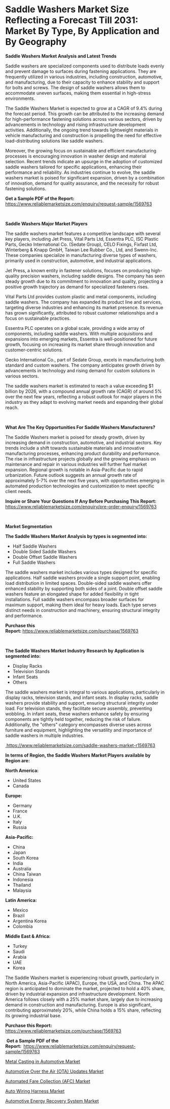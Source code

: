 <p><h1>Saddle Washers Market Size Reflecting a Forecast Till 2031: Market By Type, By Application and By Geography</h1></p><p><strong>Saddle Washers Market Analysis and Latest Trends</strong></p>
<p><p>Saddle washers are specialized components used to distribute loads evenly and prevent damage to surfaces during fastening applications. They are frequently utilized in various industries, including construction, automotive, and manufacturing, due to their capacity to enhance stability and support for bolts and screws. The design of saddle washers allows them to accommodate uneven surfaces, making them essential in high-stress environments.</p><p>The Saddle Washers Market is expected to grow at a CAGR of 9.4% during the forecast period. This growth can be attributed to the increasing demand for high-performance fastening solutions across various sectors, driven by advancements in technology and rising infrastructure development activities. Additionally, the ongoing trend towards lightweight materials in vehicle manufacturing and construction is propelling the need for effective load-distributing solutions like saddle washers.</p><p>Moreover, the growing focus on sustainable and efficient manufacturing processes is encouraging innovation in washer design and material selection. Recent trends indicate an upsurge in the adoption of customized saddle washers tailored for specific applications, enhancing their performance and reliability. As industries continue to evolve, the saddle washers market is poised for significant expansion, driven by a combination of innovation, demand for quality assurance, and the necessity for robust fastening solutions.</p></p>
<p><strong>Get a Sample PDF of the Report:&nbsp;</strong> <a href="https://www.reliablemarketsize.com/enquiry/request-sample/1569763?utm_campaign=1167&utm_medium=2&utm_source=Github&utm_content=ia&utm_term=14102024&utm_id=saddle-washers">https://www.reliablemarketsize.com/enquiry/request-sample/1569763</a></p>
<p>&nbsp;</p>
<p><strong>Saddle Washers Major Market Players</strong></p>
<p><p>The saddle washers market features a competitive landscape with several key players, including Jet Press, Vital Parts Ltd, Essentra PLC, ISC Plastic Parts, Gecko International Co. (Sedate Group), CELO Fixings, Fixfast Ltd, Winterberg & Knapp GmbH, Taiwan Lee Rubber Co., Ltd, and Swenn-Inc. These companies specialize in manufacturing diverse types of washers, primarily used in construction, automotive, and industrial applications.</p><p>Jet Press, a known entity in fastener solutions, focuses on producing high-quality precision washers, including saddle designs. The company has seen steady growth due to its commitment to innovation and quality, projecting a positive growth trajectory as demand for specialized fasteners rises.</p><p>Vital Parts Ltd provides custom plastic and metal components, including saddle washers. The company has expanded its product line and services, targeting diverse industries and enhancing its market presence. Its revenue has grown significantly, attributed to robust customer relationships and a focus on sustainable practices.</p><p>Essentra PLC operates on a global scale, providing a wide array of components, including saddle washers. With multiple acquisitions and expansions into emerging markets, Essentra is well-positioned for future growth, focusing on increasing its market share through innovation and customer-centric solutions.</p><p>Gecko International Co., part of Sedate Group, excels in manufacturing both standard and custom washers. The company anticipates growth driven by advancements in technology and rising demand for custom solutions in various sectors. </p><p>The saddle washers market is estimated to reach a value exceeding $1 billion by 2026, with a compound annual growth rate (CAGR) of around 5% over the next few years, reflecting a robust outlook for major players in the industry as they adapt to evolving market needs and expanding their global reach.</p></p>
<p>&nbsp;</p>
<p><strong>What Are The Key Opportunities For Saddle Washers Manufacturers?</strong></p>
<p><p>The Saddle Washers market is poised for steady growth, driven by increasing demand in construction, automotive, and industrial sectors. Key trends include a shift towards sustainable materials and innovative manufacturing processes, enhancing product durability and performance. The rise in infrastructure projects globally and the growing emphasis on maintenance and repair in various industries will further fuel market expansion. Regional growth is notable in Asia-Pacific due to rapid urbanization. Future outlook suggests an annual growth rate of approximately 5-7% over the next five years, with opportunities emerging in automated production technologies and customization to meet specific client needs.</p></p>
<p><strong>Inquire or Share Your Questions If Any Before Purchasing This Report:</strong> <a href="https://www.reliablemarketsize.com/enquiry/pre-order-enquiry/1569763?utm_campaign=1167&utm_medium=2&utm_source=Github&utm_content=ia&utm_term=14102024&utm_id=saddle-washers">https://www.reliablemarketsize.com/enquiry/pre-order-enquiry/1569763</a></p>
<p>&nbsp;</p>
<p><strong>Market Segmentation</strong></p>
<p><strong>The Saddle Washers Market Analysis by types is segmented into:</strong></p>
<p><ul><li>Half Saddle Washers</li><li>Double Sided Saddle Washers</li><li>Double Offset Saddle Washers</li><li>Full Saddle Washers</li></ul></p>
<p><p>The saddle washers market includes various types designed for specific applications. Half saddle washers provide a single support point, enabling load distribution in limited spaces. Double-sided saddle washers offer enhanced stability by supporting both sides of a joint. Double offset saddle washers feature an elongated shape for added flexibility in tight installations. Full saddle washers encompass broader surfaces for maximum support, making them ideal for heavy loads. Each type serves distinct needs in construction and machinery, ensuring structural integrity and performance.</p></p>
<p><strong>Purchase this Report:&nbsp;</strong><a href="https://www.reliablemarketsize.com/purchase/1569763?utm_campaign=1167&utm_medium=2&utm_source=Github&utm_content=ia&utm_term=14102024&utm_id=saddle-washers">https://www.reliablemarketsize.com/purchase/1569763</a></p>
<p>&nbsp;</p>
<p><strong>The Saddle Washers Market Industry Research by Application is segmented into:</strong></p>
<p><ul><li>Display Racks</li><li>Television Stands</li><li>Infant Seats</li><li>Others</li></ul></p>
<p><p>The saddle washers market is integral to various applications, particularly in display racks, television stands, and infant seats. In display racks, saddle washers provide stability and support, ensuring structural integrity under load. For television stands, they facilitate secure assembly, preventing wobbling. In infant seats, these washers enhance safety by ensuring components are tightly held together, reducing the risk of failure. Additionally, the "others" category encompasses diverse uses across furniture and equipment, highlighting the versatility and importance of saddle washers in multiple industries.</p></p>
<p><a href="https://www.reliablemarketsize.com/saddle-washers-market-r1569763?utm_campaign=1167&utm_medium=2&utm_source=Github&utm_content=ia&utm_term=14102024&utm_id=saddle-washers">&nbsp;https://www.reliablemarketsize.com/saddle-washers-market-r1569763</a></p>
<p><strong>In terms of Region, the Saddle Washers Market Players available by Region are:</strong></p>
<p>
    <p> <strong> North America: </strong>
        <ul>
            <li>United States</li>
            <li>Canada</li>
        </ul>
        </p> 
    <p> <strong> Europe: </strong>
        <ul>
            <li>Germany</li>
            <li>France</li>
            <li>U.K.</li>
            <li>Italy</li>
            <li>Russia</li>
        </ul>
        </p> 
    <p> <strong> Asia-Pacific: </strong>
        <ul>
            <li>China</li>
            <li>Japan</li>
            <li>South Korea</li>
            <li>India</li>
            <li>Australia</li>
            <li>China Taiwan</li>
            <li>Indonesia</li>
            <li>Thailand</li>
            <li>Malaysia</li>
        </ul>
        </p> 
    <p> <strong> Latin America: </strong>
        <ul>
            <li>Mexico</li>
            <li>Brazil</li>
            <li>Argentina Korea</li>
            <li>Colombia</li>
        </ul>
        </p> 
    <p> <strong> Middle East & Africa: </strong>
        <ul>
            <li>Turkey</li>
            <li>Saudi</li>
            <li>Arabia</li>
            <li>UAE</li>
            <li>Korea</li>
        </ul>
    </p>
    </p>
<p><p>The Saddle Washers market is experiencing robust growth, particularly in North America, Asia-Pacific (APAC), Europe, the USA, and China. The APAC region is anticipated to dominate the market, projected to hold a 40% share, driven by industrial expansion and infrastructure development. North America follows closely with a 25% market share, largely due to increasing demand in construction and manufacturing. Europe is also significant, contributing approximately 20%, while China holds a 15% share, reflecting its growing industrial base.</p></p>
<p><strong>Purchase this Report: </strong><a href="https://www.reliablemarketsize.com/purchase/1569763?utm_campaign=1167&utm_medium=2&utm_source=Github&utm_content=ia&utm_term=14102024&utm_id=saddle-washers">https://www.reliablemarketsize.com/purchase/1569763</a></p>
<p>&nbsp;<strong>Get a Sample PDF of the Report:&nbsp;&nbsp;</strong><a href="https://www.reliablemarketsize.com/enquiry/request-sample/1569763?utm_campaign=1167&utm_medium=2&utm_source=Github&utm_content=ia&utm_term=14102024&utm_id=saddle-washers">https://www.reliablemarketsize.com/enquiry/request-sample/1569763</a></p>
<p><strong></strong></p>
<p><p><a href="https://www.linkedin.com/pulse/metal-casting-automotive-market-share-analysis-growth-trends-elfve?trk=public_post_embed_feed-article-content&utm_campaign=1167&utm_medium=2&utm_source=Github&utm_content=ia&utm_term=14102024&utm_id=saddle-washers">Metal Casting in Automotive Market</a></p><p><a href="https://www.linkedin.com/pulse/emerging-opportunities-challenges-global-automotive-over-ittle?trk=public_post_embed_feed-article-content&utm_campaign=1167&utm_medium=2&utm_source=Github&utm_content=ia&utm_term=14102024&utm_id=saddle-washers">Automotive Over the Air (OTA) Updates Market</a></p><p><a href="https://www.linkedin.com/pulse/automated-fare-collection-afc-market-opportunities-emerging-11b6e?trk=public_post_embed_feed-article-content&utm_campaign=1167&utm_medium=2&utm_source=Github&utm_content=ia&utm_term=14102024&utm_id=saddle-washers">Automated Fare Collection (AFC) Market</a></p><p><a href="https://www.linkedin.com/pulse/auto-wiring-harness-market-industry-trends-forecast-period-from-9y12e?trk=public_post_embed_feed-article-content&utm_campaign=1167&utm_medium=2&utm_source=Github&utm_content=ia&utm_term=14102024&utm_id=saddle-washers">Auto Wiring Harness Market</a></p><p><a href="https://www.linkedin.com/pulse/decoding-automotive-energy-recovery-system-industry-dynamics-strategic-ekxnc?utm_campaign=1167&utm_medium=2&utm_source=Github&utm_content=ia&utm_term=14102024&utm_id=saddle-washers">Automotive Energy Recovery System Market</a></p></p>